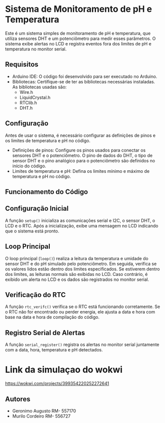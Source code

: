 # Sistema de Monitoramento de pH e Temperatura
Este é um sistema simples de monitoramento de pH e temperatura, que utiliza sensores DHT e um potenciômetro para medir esses parâmetros. O sistema exibe alertas no LCD e registra eventos fora dos limites de pH e temperatura no monitor serial.

## Requisitos
- Arduino IDE: O código foi desenvolvido para ser executado no Arduino.
- Bibliotecas: Certifique-se de ter as bibliotecas necessárias instaladas. As bibliotecas usadas são:
    - Wire.h
    - LiquidCrystal.h
    - RTClib.h
    - DHT.h
## Configuração
Antes de usar o sistema, é necessário configurar as definições de pinos e os limites de temperatura e pH no código.

- Definições de pinos: Configure os pinos usados para conectar os sensores DHT e o potenciômetro. O pino de dados do DHT, o tipo de sensor DHT e o pino analógico para o potenciômetro são definidos no início do código.
- Limites de temperatura e pH: Defina os limites mínimo e máximo de temperatura e pH no código.
## Funcionamento do Código
## Configuração Inicial
A função `setup()` inicializa as comunicações serial e I2C, o sensor DHT, o LCD e o RTC. Após a inicialização, exibe uma mensagem no LCD indicando que o sistema está pronto.

## Loop Principal
O loop principal (`loop()`) realiza a leitura da temperatura e umidade do sensor DHT e do pH simulado pelo potenciômetro. Em seguida, verifica se os valores lidos estão dentro dos limites especificados. Se estiverem dentro dos limites, as leituras normais são exibidas no LCD. Caso contrário, é exibido um alerta no LCD e os dados são registrados no monitor serial.

## Verificação do RTC
A função `rtc_verifc()` verifica se o RTC está funcionando corretamente. Se o RTC não for encontrado ou perder energia, ele ajusta a data e hora com base na data e hora de compilação do código.

## Registro Serial de Alertas
A função `serial_register()` registra os alertas no monitor serial juntamente com a data, hora, temperatura e pH detectados.

# Link da simulaçao do wokwi
https://wokwi.com/projects/399354220252272641

## Autores
- Geronimo Augusto RM- 557170
- Murilo Cordeiro RM- 556727
